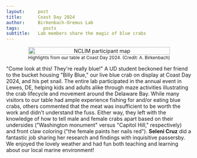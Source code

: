 ```yaml
---
layout:     post
title:      Coast Day 2024
author:     Birkenbach-Oremus Lab
tags: 		  posts
subtitle:  	Lab members share the magic of blue crabs
---
```

<!-- Start Writing Below in Markdown -->
<div style="text-align: center; display: flex; justify-content: center; align-items: center;">
    <figure style="margin: 0 2px;">
        <img src="http://birkenbach-oremus-lab.github.io/website/img/posts/2024-10-06-1.png" alt="NCLIM participant map" width="100%">
        <figcaption style="text-align: center; font-size: 12px;">Highlights from our table at Coast Day 2024. (Credit: A. Birkenbach) </figcaption>
    </figure>
</div>

"Come look at this! They're really blue!" A UD student beckoned her friend to the bucket housing "Billy Blue," our live blue crab on display at Coast Day 2024, and his pet snail. The entire lab participated in the annual event in Lewes, DE, helping kids and adults alike through maze activities illustrating the crab lifecycle and movement around the Delaware Bay. While many visitors to our table had ample experience fishing for and/or eating blue crabs, others commented that the meat was insufficient to be worth the work and didn't understand the fuss. Either way, they left with the knowledge of how to tell male and female crabs apart based on their undersides ("Washington monument" versus "Capitol Hill," respectively) and front claw coloring ("the female paints her nails red"). **Seleni Cruz** did a fantastic job sharing her research and findings with inquisitive passersby. We enjoyed the lovely weather and had fun both teaching and learning about our local marine environment!
